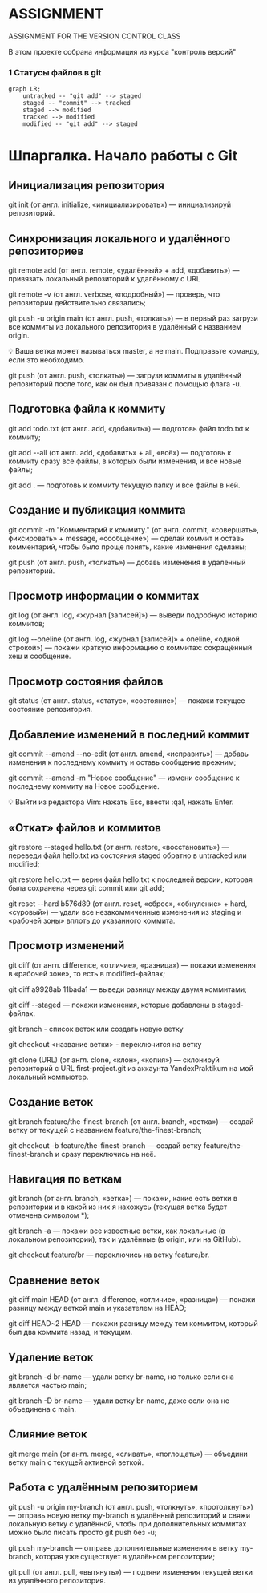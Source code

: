 # ASSIGNMENT
ASSIGNMENT FOR THE VERSION CONTROL CLASS

В этом проекте собрана информация из курса "контроль версий"

### 1 Статусы файлов в git

```mermaid
graph LR;
    untracked -- "git add" --> staged
    staged -- "commit" --> tracked
    staged --> modified
    tracked --> modified
    modified -- "git add" --> staged
```

# Шпаргалка. Начало работы с Git

## Инициализация репозитория

git init (от англ. initialize, «инициализировать») — инициализируй репозиторий.

## Синхронизация локального и удалённого репозиториев

git remote add (от англ. remote, «удалённый» + add, «добавить») — привязать локальный репозиторий к удалённому с URL

git remote -v (от англ. verbose, «подробный») — проверь, что репозитории действительно связались;

git push -u origin main (от англ. push, «толкать») — в первый раз загрузи все коммиты из локального репозитория в удалённый с названием origin.

💡 Ваша ветка может называться master, а не main. Подправьте команду, если это необходимо.

git push (от англ. push, «толкать») — загрузи коммиты в удалённый репозиторий после того, как он был привязан с помощью флага -u.

## Подготовка файла к коммиту

git add todo.txt (от англ. add, «добавить») — подготовь файл todo.txt к коммиту;

git add --all (от англ. add, «добавить» + all, «всё») — подготовь к коммиту сразу все файлы, в которых были изменения, и все новые файлы;

git add . — подготовь к коммиту текущую папку и все файлы в ней.

## Создание и публикация коммита

git commit -m "Комментарий к коммиту." (от англ. commit, «совершать», фиксировать» + message, «сообщение») — сделай коммит и оставь комментарий, чтобы было проще понять, какие изменения сделаны;

git push (от англ. push, «толкать») — добавь изменения в удалённый репозиторий.

## Просмотр информации о коммитах

git log (от англ. log, «журнал [записей]») — выведи подробную историю коммитов;

git log --oneline (от англ. log, «журнал [записей]» + oneline, «одной строкой») — покажи краткую информацию о коммитах: сокращённый хеш и сообщение.

## Просмотр состояния файлов

git status (от англ. status, «статус», «состояние») — покажи текущее состояние репозитория.

## Добавление изменений в последний коммит

git commit --amend --no-edit (от англ. amend, «исправить») — добавь изменения к последнему коммиту и оставь сообщение прежним;

git commit --amend -m "Новое сообщение" — измени сообщение к последнему коммиту на Новое сообщение.

💡 Выйти из редактора Vim: нажать Esc, ввести :qa!, нажать Enter.

## «Откат» файлов и коммитов

git restore --staged hello.txt (от англ. restore, «восстановить») — переведи файл hello.txt из состояния staged обратно в untracked или modified;

git restore hello.txt — верни файл hello.txt к последней версии, которая была сохранена через git commit или git add;

git reset --hard b576d89 (от англ. reset, «сброс», «обнуление» + hard, «суровый») — удали все незакоммиченные изменения из staging и «рабочей зоны» вплоть до указанного коммита.

## Просмотр изменений

git diff (от англ. difference, «отличие», «разница») — покажи изменения в «рабочей зоне», то есть в modified-файлах;

git diff a9928ab 11bada1 — выведи разницу между двумя коммитами;

git diff --staged — покажи изменения, которые добавлены в staged-файлах.

git branch - список веток или создать новую ветку

git checkout <название ветки> - переключится на ветку 

git clone (URL) (от англ. clone, «клон», «копия») — склонируй репозиторий с URL first-project.git из аккаунта YandexPraktikum на мой локальный компьютер.

## Создание веток

git branch feature/the-finest-branch (от англ. branch, «ветка») — создай ветку от текущей с названием feature/the-finest-branch;

git checkout -b feature/the-finest-branch — создай ветку feature/the-finest-branch и сразу переключись на неё.

## Навигация по веткам

git branch (от англ. branch, «ветка») — покажи, какие есть ветки в репозитории и в какой из них я нахожусь (текущая ветка будет отмечена символом *);

git branch -a — покажи все известные ветки, как локальные (в локальном репозитории), так и удалённые (в origin, или на GitHub).

git checkout feature/br — переключись на ветку feature/br.

## Сравнение веток

git diff main HEAD (от англ. difference, «отличие», «разница») — покажи разницу между веткой main и указателем на HEAD;

git diff HEAD~2 HEAD — покажи разницу между тем коммитом, который был два коммита назад, и текущим.

## Удаление веток

git branch -d br-name — удали ветку br-name, но только если она является частью main;

git branch -D br-name — удали ветку br-name, даже если она не объединена с main.

## Слияние веток

git merge main (от англ. merge, «сливать», «поглощать») — объедини ветку main с текущей активной веткой. 

## Работа с удалённым репозиторием

git push -u origin my-branch (от англ. push, «толкнуть», «протолкнуть») — отправь новую ветку my-branch в удалённый репозиторий и свяжи локальную ветку с удалённой, чтобы при дополнительных коммитах можно было писать просто git push без -u;

git push my-branch — отправь дополнительные изменения в ветку my-branch, которая уже существует в удалённом репозитории;

git pull (от англ. pull, «вытянуть») — подтяни изменения текущей ветки из удалённого репозитория.


